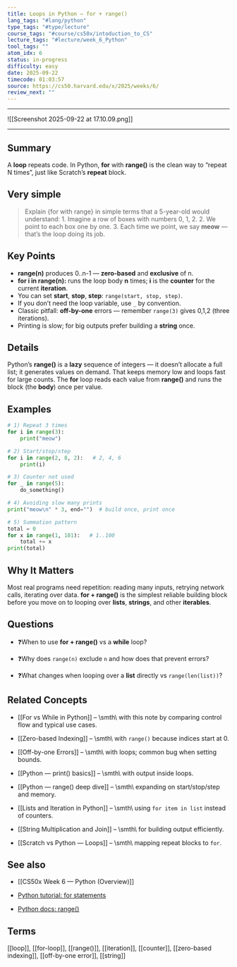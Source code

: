```yaml
---
title: Loops in Python — for + range()
lang_tags: "#lang/python"
type_tags: "#type/lecture"
course_tags: "#course/cs50x/intoduction_to_CS"
lecture_tags: "#lecture/week_6_Python"
tool_tags: ""
atom_idx: 6
status: in-progress
difficulty: easy
date: 2025-09-22
timecode: 01:03:57
source: https://cs50.harvard.edu/x/2025/weeks/6/
review_next: ""
---
```


---

![[Screenshot 2025-09-22 at 17.10.09.png]]

---

## Summary
A **loop** repeats code. In Python, **for** with **range()** is the clean way to “repeat N times”, just like Scratch’s **repeat** block.

## Very simple

> Explain {for with range} in simple terms that a 5-year-old would understand:
    1. Imagine a row of boxes with numbers 0, 1, 2.
    2. We point to each box one by one.
    3. Each time we point, we say **meow** — that’s the loop doing its job.

## Key Points
- **range(n)** produces 0..n-1 — **zero-based** and **exclusive** of n.
- **for i in range(n):** runs the loop body **n** times; **i** is the **counter** for the current **iteration**.
- You can set **start**, **stop**, **step**: `range(start, stop, step)`.
- If you don’t need the loop variable, use `_` by convention.
- Classic pitfall: **off-by-one** errors — remember `range(3)` gives 0,1,2 (three iterations).
- Printing is slow; for big outputs prefer building a **string** once.

## Details
Python’s **range()** is a **lazy** sequence of integers — it doesn’t allocate a full list; it generates values on demand. That keeps memory low and loops fast for large counts. The **for** loop reads each value from **range()** and runs the block (the **body**) once per value.

## Examples

```python
# 1) Repeat 3 times
for i in range(3):
    print("meow")
````

```python
# 2) Start/stop/step
for i in range(2, 8, 2):   # 2, 4, 6
    print(i)
```

```python
# 3) Counter not used
for _ in range(5):
    do_something()
```

```python
# 4) Avoiding slow many prints
print("meow\n" * 3, end="")  # build once, print once
```

```python
# 5) Summation pattern
total = 0
for x in range(1, 101):   # 1..100
    total += x
print(total)
```

## **Why It Matters**

Most real programs need repetition: reading many inputs, retrying network calls, iterating over data. **for + range()** is the simplest reliable building block before you move on to looping over **lists**, **strings**, and other **iterables**.

## Questions

- ❓When to use **for + range()** vs a **while** loop?
    
- ❓Why does `range(n)` exclude `n` and how does that prevent errors?
    
- ❓What changes when looping over a **list** directly vs `range(len(list))`?
    

## Related Concepts

- [[For vs While in Python]] – \smth\ with this note by comparing control flow and typical use cases.
    
- [[Zero-based Indexing]] – \smth\ with `range()` because indices start at 0.
    
- [[Off-by-one Errors]] – \smth\ with loops; common bug when setting bounds.
    
- [[Python — print() basics]] – \smth\ with output inside loops.
    
- [[Python — range() deep dive]] – \smth\ expanding on start/stop/step and memory.
    
- [[Lists and Iteration in Python]] – \smth\ using `for item in list` instead of counters.
    
- [[String Multiplication and Join]] – \smth\ for building output efficiently.
    
- [[Scratch vs Python — Loops]] – \smth\ mapping repeat blocks to `for`.
    

## See also

- [[CS50x Week 6 — Python (Overview)]]
    
- [Python tutorial: for statements](https://docs.python.org/3/tutorial/controlflow.html#for-statements)
    
- [Python docs: range()](https://docs.python.org/3/library/stdtypes.html#range)
    

## Terms

[[loop]], [[for-loop]], [[range()]], [[iteration]], [[counter]], [[zero-based indexing]], [[off-by-one error]], [[string]]

